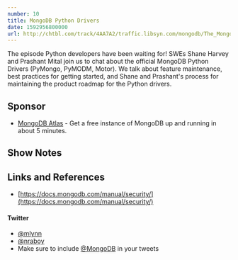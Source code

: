 ```yaml
---
number: 10
title: MongoDB Python Drivers
date: 1592956800000
url: http://chtbl.com/track/4AA7A2/traffic.libsyn.com/mongodb/The_MongoDB_Podcast_-_The_Python_Episode_with_Prashant_and_Shane.mp3
---
```


The episode Python developers have been waiting for! SWEs Shane Harvey and Prashant Mital join us to chat about the official MongoDB Python Drivers (PyMongo, PyMODM, Motor). We talk about feature maintenance, best practices for getting started, and Shane and Prashant's process for maintaining the product roadmap for the Python drivers. 


## Sponsor

* [MongoDB Atlas](https://cloud.mongodb.com) - Get a free instance of MongoDB up and running in about 5 minutes.

## Show Notes

## Links and References
* [https://docs.mongodb.com/manual/security/](https://docs.mongodb.com/manual/security/)

#### Twitter
 * [@mlynn](https://twitter.com/mlynn)
 * [@nraboy](https://twitter.com/nraboy)
 * Make sure to include [@MongoDB](https://twitter.com/MongoDB) in your tweets